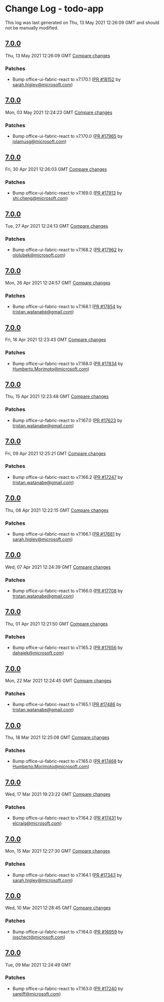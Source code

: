 # Change Log - todo-app

This log was last generated on Thu, 13 May 2021 12:26:09 GMT and should not be manually modified.

<!-- Start content -->

## [7.0.0](https://github.com/microsoft/fluentui/tree/todo-app_v7.0.0)

Thu, 13 May 2021 12:26:09 GMT 
[Compare changes](https://github.com/microsoft/fluentui/compare/todo-app_v7.0.0..todo-app_v7.0.0)

### Patches

- Bump office-ui-fabric-react to v7.170.1 ([PR #18152](https://github.com/microsoft/fluentui/pull/18152) by sarah.higley@microsoft.com)

## [7.0.0](https://github.com/microsoft/fluentui/tree/todo-app_v7.0.0)

Mon, 03 May 2021 12:24:23 GMT 
[Compare changes](https://github.com/microsoft/fluentui/compare/todo-app_v7.0.0..todo-app_v7.0.0)

### Patches

- Bump office-ui-fabric-react to v7.170.0 ([PR #17965](https://github.com/microsoft/fluentui/pull/17965) by jolamusg@microsoft.com)

## [7.0.0](https://github.com/microsoft/fluentui/tree/todo-app_v7.0.0)

Fri, 30 Apr 2021 12:26:03 GMT 
[Compare changes](https://github.com/microsoft/fluentui/compare/todo-app_v7.0.0..todo-app_v7.0.0)

### Patches

- Bump office-ui-fabric-react to v7.169.0 ([PR #17913](https://github.com/microsoft/fluentui/pull/17913) by shi.cheng@microsoft.com)

## [7.0.0](https://github.com/microsoft/fluentui/tree/todo-app_v7.0.0)

Tue, 27 Apr 2021 12:24:13 GMT 
[Compare changes](https://github.com/microsoft/fluentui/compare/todo-app_v7.0.0..todo-app_v7.0.0)

### Patches

- Bump office-ui-fabric-react to v7.168.2 ([PR #17962](https://github.com/microsoft/fluentui/pull/17962) by ololubek@microsoft.com)

## [7.0.0](https://github.com/microsoft/fluentui/tree/todo-app_v7.0.0)

Mon, 26 Apr 2021 12:24:57 GMT 
[Compare changes](https://github.com/microsoft/fluentui/compare/todo-app_v7.0.0..todo-app_v7.0.0)

### Patches

- Bump office-ui-fabric-react to v7.168.1 ([PR #17854](https://github.com/microsoft/fluentui/pull/17854) by tristan.watanabe@gmail.com)

## [7.0.0](https://github.com/microsoft/fluentui/tree/todo-app_v7.0.0)

Fri, 16 Apr 2021 12:23:43 GMT 
[Compare changes](https://github.com/microsoft/fluentui/compare/todo-app_v7.0.0..todo-app_v7.0.0)

### Patches

- Bump office-ui-fabric-react to v7.168.0 ([PR #17834](https://github.com/microsoft/fluentui/pull/17834) by Humberto.Morimoto@microsoft.com)

## [7.0.0](https://github.com/microsoft/fluentui/tree/todo-app_v7.0.0)

Thu, 15 Apr 2021 12:23:48 GMT 
[Compare changes](https://github.com/microsoft/fluentui/compare/todo-app_v7.0.0..todo-app_v7.0.0)

### Patches

- Bump office-ui-fabric-react to v7.167.0 ([PR #17623](https://github.com/microsoft/fluentui/pull/17623) by tristan.watanabe@gmail.com)

## [7.0.0](https://github.com/microsoft/fluentui/tree/todo-app_v7.0.0)

Fri, 09 Apr 2021 12:25:21 GMT 
[Compare changes](https://github.com/microsoft/fluentui/compare/todo-app_v7.0.0..todo-app_v7.0.0)

### Patches

- Bump office-ui-fabric-react to v7.166.2 ([PR #17247](https://github.com/microsoft/fluentui/pull/17247) by tristan.watanabe@gmail.com)

## [7.0.0](https://github.com/microsoft/fluentui/tree/todo-app_v7.0.0)

Thu, 08 Apr 2021 12:22:15 GMT 
[Compare changes](https://github.com/microsoft/fluentui/compare/todo-app_v7.0.0..todo-app_v7.0.0)

### Patches

- Bump office-ui-fabric-react to v7.166.1 ([PR #17681](https://github.com/microsoft/fluentui/pull/17681) by sarah.higley@microsoft.com)

## [7.0.0](https://github.com/microsoft/fluentui/tree/todo-app_v7.0.0)

Wed, 07 Apr 2021 12:24:39 GMT 
[Compare changes](https://github.com/microsoft/fluentui/compare/todo-app_v7.0.0..todo-app_v7.0.0)

### Patches

- Bump office-ui-fabric-react to v7.166.0 ([PR #17708](https://github.com/microsoft/fluentui/pull/17708) by tristan.watanabe@gmail.com)

## [7.0.0](https://github.com/microsoft/fluentui/tree/todo-app_v7.0.0)

Thu, 01 Apr 2021 12:21:50 GMT 
[Compare changes](https://github.com/microsoft/fluentui/compare/todo-app_v7.0.0..todo-app_v7.0.0)

### Patches

- Bump office-ui-fabric-react to v7.165.2 ([PR #17656](https://github.com/microsoft/fluentui/pull/17656) by dahajek@microsoft.com)

## [7.0.0](https://github.com/microsoft/fluentui/tree/todo-app_v7.0.0)

Mon, 22 Mar 2021 12:24:45 GMT 
[Compare changes](https://github.com/microsoft/fluentui/compare/todo-app_v7.0.0..todo-app_v7.0.0)

### Patches

- Bump office-ui-fabric-react to v7.165.1 ([PR #17486](https://github.com/microsoft/fluentui/pull/17486) by tristan.watanabe@gmail.com)

## [7.0.0](https://github.com/microsoft/fluentui/tree/todo-app_v7.0.0)

Thu, 18 Mar 2021 12:25:08 GMT 
[Compare changes](https://github.com/microsoft/fluentui/compare/todo-app_v7.0.0..todo-app_v7.0.0)

### Patches

- Bump office-ui-fabric-react to v7.165.0 ([PR #17468](https://github.com/microsoft/fluentui/pull/17468) by Humberto.Morimoto@microsoft.com)

## [7.0.0](https://github.com/microsoft/fluentui/tree/todo-app_v7.0.0)

Wed, 17 Mar 2021 19:23:22 GMT 
[Compare changes](https://github.com/microsoft/fluentui/compare/todo-app_v7.0.0..todo-app_v7.0.0)

### Patches

- Bump office-ui-fabric-react to v7.164.2 ([PR #17431](https://github.com/microsoft/fluentui/pull/17431) by elcraig@microsoft.com)

## [7.0.0](https://github.com/microsoft/fluentui/tree/todo-app_v7.0.0)

Mon, 15 Mar 2021 12:27:30 GMT 
[Compare changes](https://github.com/microsoft/fluentui/compare/todo-app_v7.0.0..todo-app_v7.0.0)

### Patches

- Bump office-ui-fabric-react to v7.164.1 ([PR #17343](https://github.com/microsoft/fluentui/pull/17343) by sarah.higley@microsoft.com)

## [7.0.0](https://github.com/microsoft/fluentui/tree/todo-app_v7.0.0)

Wed, 10 Mar 2021 12:28:45 GMT 
[Compare changes](https://github.com/microsoft/fluentui/compare/todo-app_v7.0.0..todo-app_v7.0.0)

### Patches

- Bump office-ui-fabric-react to v7.164.0 ([PR #16959](https://github.com/microsoft/fluentui/pull/16959) by joschect@microsoft.com)

## [7.0.0](https://github.com/microsoft/fluentui/tree/todo-app_v7.0.0)

Tue, 09 Mar 2021 12:24:49 GMT

### Patches

- Bump office-ui-fabric-react to v7.163.0 ([PR #17240](https://github.com/microsoft/fluentui/pull/17240) by sareiff@microsoft.com)
